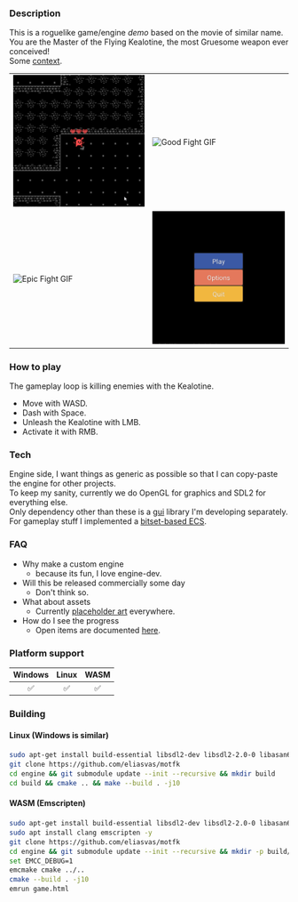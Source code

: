 ### Description
This is a roguelike game/engine *demo* based on the movie of similar name. </br>
You are the Master of the Flying Kealotine, the most Gruesome weapon ever conceived! </br>
Some [context](https://www.youtube.com/watch?v=RmdP1qTjGZY). </br>
<table>
  <tr>
    <td><img src="gifs/dash_die.gif" alt="Dash Die GIF" width="100%"></td>
    <td><img src="gifs/good_fight.gif" alt="Good Fight GIF" width="100%"></td>
  </tr>
  <tr>
    <td><img src="gifs/epic_fight.gif" alt="Epic Fight GIF" width="100%"></td>
    <td><img src="gifs/menu.gif" alt="Menu GIF" width="100%"></td>
  </tr>
</table>

### How to play
The gameplay loop is killing enemies with the Kealotine. </br>
- Move with WASD. </br>
- Dash with Space. </br>
- Unleash the Kealotine with LMB. </br>
- Activate it with RMB. </br>
### Tech
Engine side, I want things as generic as possible so that I can copy-paste the engine for other projects. </br>
To keep my sanity, currently we do OpenGL for graphics and SDL2 for everything else. </br>
Only dependency other than these is a [gui](https://github.com/eliasvas/gui) library I'm developing separately. </br>
For gameplay stuff I implemented a [bitset-based ECS](https://github.com/SanderMertens/ecs-faq?tab=readme-ov-file#bitset-based-ecs). </br>
### FAQ
- Why make a custom engine
    - because its fun, I love engine-dev.
- Will this be released commercially some day
    - Don't think so.
- What about assets
    - Currently [placeholder art](https://kenney.nl/assets/1-bit-pack) everywhere.
- How do I see the progress
    - Open items are documented [here](Todo.md).


### Platform support
| Windows  | Linux | WASM |
| :-------------: | :-------------: | :-------------: |
| ✅ | ✅ | ✅ |

### Building
#### Linux (Windows is similar)
```sh
sudo apt-get install build-essential libsdl2-dev libsdl2-2.0-0 libasan6 libgles2-mesa-dev -y
git clone https://github.com/eliasvas/motfk
cd engine && git submodule update --init --recursive && mkdir build
cd build && cmake .. && make --build . -j10
```
#### WASM (Emscripten)
```sh
sudo apt-get install build-essential libsdl2-dev libsdl2-2.0-0 libasan6 libgles2-mesa-dev -y
sudo apt install clang emscripten -y
git clone https://github.com/eliasvas/motfk
cd engine && git submodule update --init --recursive && mkdir -p build/web
set EMCC_DEBUG=1
emcmake cmake ../..
cmake --build . -j10
emrun game.html
```